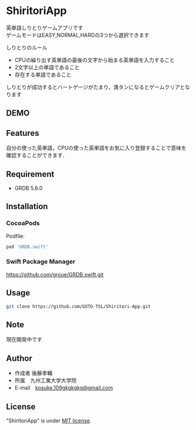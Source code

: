 # ShiritoriApp
英単語しりとりゲームアプリです</br>
ゲームモードはEASY,NORMAL,HARDの3つから選択できます</br>

しりとりのルール
* CPUの繰り出す英単語の最後の文字から始まる英単語を入力すること
* 2文字以上の単語であること
* 存在する単語であること</br>

しりとりが成功するとハートゲージがたまり，満タンになるとゲームクリアとなります
## DEMO
<!-- ![ShiritoriAppDemo](https://user-images.githubusercontent.com/84612341/121770401-14dc7780-cba4-11eb-8ee0-6f155eab9a77.gif) -->

 
## Features
 自分の使った英単語，CPUの使った英単語をお気に入り登録することで意味を確認することができます．

 
## Requirement
 
* GRDB 5.8.0
 
## Installation

### CocoaPods
Podfile:
```bash
pod 'GRDB.swift'
```
### Swift Package Manager
https://github.com/groue/GRDB.swift.git
 
## Usage
 
```bash
git clone https://github.com/GOTO-TSL/Shiritori-App.git
```
 
## Note
 
現在開発中です
 
## Author
 
* 作成者 後藤孝輔
* 所属　九州工業大学大学院
* E-mail　kosuke.109gkgkgkg@gmail.com
 
## License

"ShiritoriApp" is under [MIT license](https://en.wikipedia.org/wiki/MIT_License).
 

